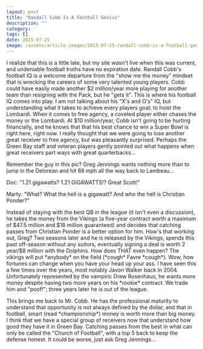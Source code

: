 ```yaml
---
layout: post
title: "Randall Cobb Is A Football Genius"
description: ""
category: 
tags: []
date: 2015-07-25
image: /assets/article_images/2015-07-25-randall-cobb-is-a-football-genius/gregjennings.jpg
---
```


<p>I realize that this is a little late, but my site wasn't live when this was current, and undeniable football truths have no expiration date. Randall Cobb's football IQ is a welcome departure from the "show me the money" mindset that is wrecking the careers of some very talented young players. Cobb could have easily made another $2 million/year more playing for another team than resigning with the Pack, but he "gets it". This is where his football IQ comes into play. I am not talking about his  "X's and O's" IQ, but understanding what it takes to achieve every players goal; to hoist the Lombardi. When it comes to free agency, a coveted player either chases the money or the Lombardi. At $10 million/year, Cobb isn't going to be hurting financially, and he knows that that his best chance to win a Super Bowl is right here, right now. I really thought that we were going to lose another great receiver to free agency, but was pleasantly surprised. Perhaps the Green Bay staff and veteran players gently pointed out what happens when great receivers part ways with great quarterbacks...  </p>
<p>Remember the guy in this pic? Greg Jennings wants nothing more than to jump in the Delorean and hit 88 mph all the way back to Lambeau... 
<p>Doc: "1.21 gigawatts? 1.21 GIGAWATTS!? Great Scott!"</p>
<p>Marty: "What? What the hell is a gigawatt? And who the hell is Christian Ponder?"</p>
Instead of staying with the best QB in the league (it isn't even a discussion), he takes the money from the Vikings (a five-year contract worth a maximum of $47.5 million and $18 million guaranteed) and decides that catching passes from Christian Ponder is a better option for him. How's that working out, Greg? Two seasons later and he is released by the Vikings, spends this past off-season without any suitors, eventually signing a deal is worth 2 year/$8 million with the Dolphins. How does THAT even happen? The vikings will put *anybody* on the field (*cough* Favre *cough*). Wow, how fortunes can change when you have your head up your ass. I have seen this a few times over the years, most notably Javon Walker back in 2004. Unfortunately represented by the vampiric Drew Rosenhaus, he wants more money despite having two more years on his *rookie* contract. We trade him and "poof!"; three years later he is out of the league. </p>
<p>This brings me back to Mr. Cobb. He has the professional maturity to understand that opportunity is not always defined by the dollar, and that in football, smart (read *championship*) money is worth more than big money. I think that we have a special group of receivers now that understand how good they have it in Green Bay. Catching passes from the best in what can only be called the "Church of Football", with a top 5 back to keep the defense honest. It could be worse, just ask Greg Jennings...